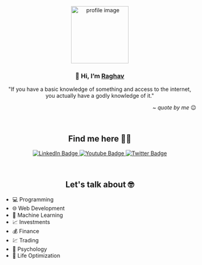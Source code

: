 <!-- Profile Picture -->
<p align="center">
  <a href="https://getbootstrap.com/">
    <img src="https://media1.giphy.com/media/rwIefmbZUFr2inBRDj/giphy.gif?cid=ecf05e47s4qgpfyf4qzo41tqg2fvstd7wwb8ujof8zbqxb4g&rid=giphy.gif&ct=g" alt="profile image" height="150px" width="150px">
  </a>
</p>
<!-- Name and tagline -->
<h3 align="center">👋 Hi, I’m <a href="https://raghavkharbanda.com" target="_blank">Raghav</a></h3>

<p align="center">
  "If you have a basic knowledge of something and access to the internet, you actually have a godly knowledge of it."
</p>
<p align="right"><i>~ quote by me </i>😉</p>

<br>
<h2 align="center">Find me here 👨‍💻</h2>

<p align="center">
  <a href="https://www.linkedin.com/in/raghavkharbanda/">
    <img src="https://img.shields.io/badge/LinkedIn-blue?style=for-the-badge&logo=linkedin&logoColor=white" alt="LinkedIn Badge"/>
  </a>
  <a href="https://vulcancoder.com">
    <img src="https://img.shields.io/badge/Blog-red?style=for-the-badge&logo=Bloglovin&logoColor=white" alt="Youtube Badge"/>
  </a>
  <a href="https://twitter.com/vulcancoder">
    <img src="https://img.shields.io/badge/Twitter-blue?style=for-the-badge&logo=twitter&logoColor=white" alt="Twitter Badge"/>
  </a>
</p>

<br>
<h2 align="center">Let's talk about 🤓</h2>

* 💻 Programming
* 🌐 Web Development
* 🤖 Machine Learning
* 📈 Investments
* 💰 Finance
* 💹 Trading
* 🧠 Psychology
* 🧘 Life Optimization


